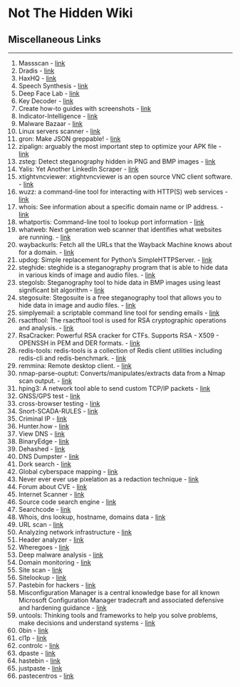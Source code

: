 # Not The Hidden Wiki

## Miscellaneous Links
-----

1. Massscan - [link](https://danielmiessler.com/study/masscan/)
2. Dradis - [link](https://dradisframework.com/ce/)
3. HaxHQ - [link](https://haxhq.com)
4. Speech Synthesis - [link](https://elevenlabs.io/speech-synthesis)
5. Deep Face Lab - [link](https://github.com/iperov/DeepFaceLab)
6. Key Decoder - [link](https://github.com/MaximeBeasse/KeyDecoder)
7. Create how-to guides with screenshots - [link](https://chromewebstore.google.com/detail/tango-create-how-to-guide/lggdbpblkekjjbobadliahffoaobaknh)
8. Indicator-Intelligence - [link](https://github.com/OsmanKandemir/indicator-intelligence)
9. Malware Bazaar - [link](https://bazaar.abuse.ch/)
10. Linux servers scanner - [link](https://cybersecuritynews.com/scan-linux-servers/)
11. gron: Make JSON greppable! - [link](https://github.com/tomnomnom/gron)
12. zipalign: arguably the most important step to optimize your APK file - [link](https://developer.android.com/studio/command-line/zipalign)
13. zsteg: Detect steganography hidden in PNG and BMP images - [link](https://github.com/zed-0xff/zsteg)
14. Yalis: Yet Another LinkedIn Scraper - [link](https://github.com/EatonChips/yalis)
15. xtightvncviewer: xtightvncviewer is an open source VNC client software. - [link](https://www.commandlinux.com/man-page/man1/xtightvncviewer.1.html)
16. wuzz: a command-line tool for interacting with HTTP(S) web services - [link](https://github.com/asciimoo/wuzz)
17. whois: See information about a specific domain name or IP address. - [link](https://packages.debian.org/sid/whois)
18. whatportis: Command-line tool to lookup port information - [link](https://github.com/ncrocfer/whatportis)
19. whatweb: Next generation web scanner that identifies what websites are running. - [link](https://github.com/urbanadventurer/WhatWeb)
20. waybackurls: Fetch all the URLs that the Wayback Machine knows about for a domain. - [link](https://github.com/tomnomnom/waybackurls)
21. updog: Simple replacement for Python’s SimpleHTTPServer. - [link](https://github.com/sc0tfree/updog)
22. steghide: steghide is a steganography program that is able to hide data in various kinds of image and audio files. - [link](https://github.com/StefanoDeVuono/steghide)
23. stegolsb: Steganography tool to hide data in BMP images using least significant bit algorithm - [link](https://github.com/KyTn/STEGOLSB)
24. stegosuite: Stegosuite is a free steganography tool that allows you to hide data in image and audio files. - [link](https://github.com/osde8info/stegosuite)
25. simplyemail: a scriptable command line tool for sending emails - [link](https://github.com/SimplySecurity/SimplyEmail)
26. rsactftool: The rsactftool tool is used for RSA cryptographic operations and analysis. - [link](https://github.com/RsaCtfTool/RsaCtfTool)
27. RsaCracker: Powerful RSA cracker for CTFs. Supports RSA - X509 - OPENSSH in PEM and DER formats. - [link](https://github.com/skyf0l/RsaCracker)
28. redis-tools: redis-tools is a collection of Redis client utilities including redis-cli and redis-benchmark. - [link](https://github.com/antirez/redis-tools)
29. remmina: Remote desktop client. - [link](https://github.com/FreeRDP/Remmina)
30. nmap-parse-ouptut: Converts/manipulates/extracts data from a Nmap scan output. - [link](https://github.com/ernw/nmap-parse-output)
31. hping3: A network tool able to send custom TCP/IP packets - [link](https://github.com/antirez/hping)
32. GNSS/GPS test - [link](https://github.com/barbeau/gpstest)
33. cross-browser testing - [link](https://www.browserling.com/)
34. Snort-SCADA-RULES - [link](https://github.com/digitalbond/Quickdraw-Snort)
35. Criminal IP - [link](https://www.criminalip.io/)
36. Hunter.how - [link](https://hunter.how/)
37. View DNS - [link](https://viewdns.info/)
38. BinaryEdge - [link](https://www.binaryedge.io/)
39. Dehashed - [link](https://www.dehashed.com/)
40. DNS Dumpster - [link](https://dnsdumpster.com/)
41. Dork search - [link](https://dorksearch.com/)
42. Global cyberspace mapping - [link](https://en.fofa.info/)
43. Never ever ever use pixelation as a redaction technique - [link](https://github.com/BishopFox/unredacter)
44. Forum about CVE - [link](https://attackerkb.com/)
45. Internet Scanner - [link](https://netlas.io/)
46. Source code search engine - [link](https://publicwww.com/)
47. Searchcode - [link](https://searchcode.com/)
48. Whois, dns lookup, hostname, domains data - [link](https://securitytrails.com/)
49. URL scan - [link](https://urlscan.io/)
50. Analyzing network infrastructure - [link](https://www.domaintools.com/resources/blog/analyzing-network-infrastructure-as-composite-objects/)
51. Header analyzer - [link](https://toolbox.googleapps.com/apps/messageheader/)
52. Wheregoes - [link](https://wheregoes.com/)
53. Deep malware analysis - [link](https://www.joesandbox.com/#windows)
54. Domain monitoring - [link](https://checkphish.bolster.ai/)
55. Site scan - [link](https://securityheaders.com/)
56. Sitelookup - [link](https://sitelookup.mcafee.com/) 
57. Pastebin for hackers - [link](https://pastes.sh/)
58. Misconfiguration Manager is a central knowledge base for all known Microsoft Configuration Manager tradecraft and associated defensive and hardening guidance - [link](https://github.com/subat0mik/Misconfiguration-Manager)
59. untools: Thinking tools and frameworks to help you solve problems, make decisions and understand systems - [link](https://untools.co/)
60. 0bin - [link](https://0bin.net/)
61. cl1p - [link](https://cl1p.net/)
62. controlc - [link](https://controlc.com/)
63. dpaste - [link](https://dpaste.org/)
64. hastebin - [link](https://www.toptal.com/developers/hastebin)
65. justpaste - [link](https://justpaste.it/)
66. pastecentros - [link](https://paste.centos.org/)
